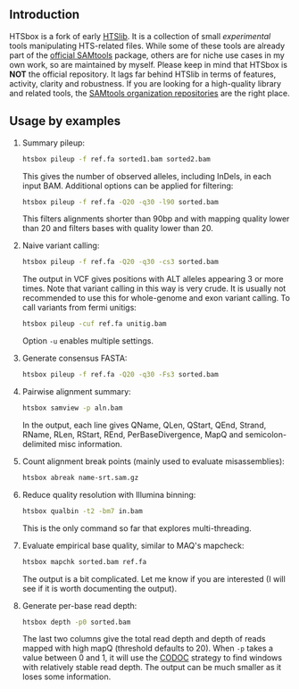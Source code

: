 ## Introduction

HTSbox is a fork of early [HTSlib][htslib]. It is a collection of small
*experimental* tools manipulating HTS-related files. While some of these tools
are already part of the [official SAMtools][samtools] package, others are for
niche use cases in my own work, so are maintained by myself. Please keep in mind
that HTSbox is **NOT** the official repository. It lags far behind HTSlib in
terms of features, activity, clarity and robustness. If you are looking for a
high-quality library and related tools, the [SAMtools organization
repositories][github] are the right place.

## Usage by examples

1. Summary pileup:
   ```sh
   htsbox pileup -f ref.fa sorted1.bam sorted2.bam
   ```
   This gives the number of observed alleles, including InDels, in each input
   BAM. Additional options can be applied for filtering:
   ```sh
   htsbox pileup -f ref.fa -Q20 -q30 -l90 sorted.bam
   ```
   This filters alignments shorter than 90bp and with mapping quality lower than
   20 and filters bases with quality lower than 20.

2. Naive variant calling:
   ```sh
   htsbox pileup -f ref.fa -Q20 -q30 -cs3 sorted.bam
   ```
   The output in VCF gives positions with ALT alleles appearing 3 or more times.
   Note that variant calling in this way is very crude. It is usually not
   recommended to use this for whole-genome and exon variant calling. To call
   variants from fermi unitigs:
   ```sh
   htsbox pileup -cuf ref.fa unitig.bam
   ```
   Option `-u` enables multiple settings.

3. Generate consensus FASTA:
   ```sh
   htsbox pileup -f ref.fa -Q20 -q30 -Fs3 sorted.bam
   ```

4. Pairwise alignment summary:
   ```sh
   htsbox samview -p aln.bam
   ```
   In the output, each line gives QName, QLen, QStart, QEnd, Strand, RName,
   RLen, RStart, REnd, PerBaseDivergence, MapQ and semicolon-delimited misc
   information.

5. Count alignment break points (mainly used to evaluate misassemblies):
   ```sh
   htsbox abreak name-srt.sam.gz
   ```

6. Reduce quality resolution with Illumina binning:
   ```sh
   htsbox qualbin -t2 -bm7 in.bam
   ```
   This is the only command so far that explores multi-threading.

7. Evaluate empirical base quality, similar to MAQ's mapcheck:
   ```sh
   htsbox mapchk sorted.bam ref.fa
   ```
   The output is a bit complicated. Let me know if you are interested (I will
   see if it is worth documenting the output).

8. Generate per-base read depth:
   ```sh
   htsbox depth -p0 sorted.bam
   ```
   The last two columns give the total read depth and depth of reads mapped with
   high mapQ (threshold defaults to 20). When `-p` takes a value between 0 and
   1, it will use the [CODOC][codoc] strategy to find windows with relatively
   stable read depth. The output can be much smaller as it loses some
   information.

[htslib]: https://github.com/samtools/htslib
[samtools]: https://github.com/samtools/samtools
[github]: https://github.com/samtools/
[codoc]: http://www.ncbi.nlm.nih.gov/pubmed/24872424
